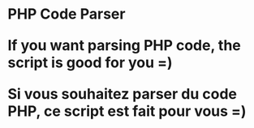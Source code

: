<h1>PHP Code Parser</1>

If you want parsing PHP code, the script is good for you =)

Si vous souhaitez parser du code PHP, ce script est fait pour vous =)
